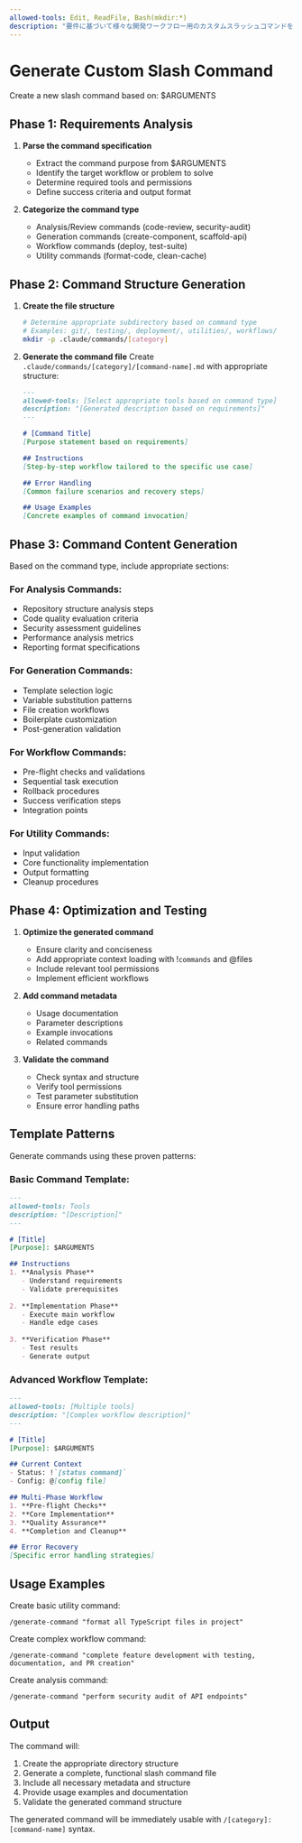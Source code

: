```yaml
---
allowed-tools: Edit, ReadFile, Bash(mkdir:*)
description: "要件に基づいて様々な開発ワークフロー用のカスタムスラッシュコマンドを生成"
---
```


# Generate Custom Slash Command

Create a new slash command based on: $ARGUMENTS

## Phase 1: Requirements Analysis

1. **Parse the command specification**
   - Extract the command purpose from $ARGUMENTS
   - Identify the target workflow or problem to solve
   - Determine required tools and permissions
   - Define success criteria and output format

2. **Categorize the command type**
   - Analysis/Review commands (code-review, security-audit)
   - Generation commands (create-component, scaffold-api)
   - Workflow commands (deploy, test-suite)
   - Utility commands (format-code, clean-cache)

## Phase 2: Command Structure Generation

1. **Create the file structure**
   ```bash
   # Determine appropriate subdirectory based on command type
   # Examples: git/, testing/, deployment/, utilities/, workflows/
   mkdir -p .claude/commands/[category]
   ```

2. **Generate the command file**
   Create `.claude/commands/[category]/[command-name].md` with appropriate structure:

   ```markdown
   ---
   allowed-tools: [Select appropriate tools based on command type]
   description: "[Generated description based on requirements]"
   ---

   # [Command Title]
   [Purpose statement based on requirements]

   ## Instructions
   [Step-by-step workflow tailored to the specific use case]

   ## Error Handling
   [Common failure scenarios and recovery steps]

   ## Usage Examples
   [Concrete examples of command invocation]
   ```

## Phase 3: Command Content Generation

Based on the command type, include appropriate sections:

### For Analysis Commands:
- Repository structure analysis steps
- Code quality evaluation criteria
- Security assessment guidelines
- Performance analysis metrics
- Reporting format specifications

### For Generation Commands:
- Template selection logic
- Variable substitution patterns
- File creation workflows
- Boilerplate customization
- Post-generation validation

### For Workflow Commands:
- Pre-flight checks and validations
- Sequential task execution
- Rollback procedures
- Success verification steps
- Integration points

### For Utility Commands:
- Input validation
- Core functionality implementation
- Output formatting
- Cleanup procedures

## Phase 4: Optimization and Testing

1. **Optimize the generated command**
   - Ensure clarity and conciseness
   - Add appropriate context loading with !`commands` and @files
   - Include relevant tool permissions
   - Implement efficient workflows

2. **Add command metadata**
   - Usage documentation
   - Parameter descriptions
   - Example invocations
   - Related commands

3. **Validate the command**
   - Check syntax and structure
   - Verify tool permissions
   - Test parameter substitution
   - Ensure error handling paths

## Template Patterns

Generate commands using these proven patterns:

### Basic Command Template:
```markdown
---
allowed-tools: Tools
description: "[Description]"
---

# [Title]
[Purpose]: $ARGUMENTS

## Instructions
1. **Analysis Phase**
   - Understand requirements
   - Validate prerequisites
   
2. **Implementation Phase**
   - Execute main workflow
   - Handle edge cases
   
3. **Verification Phase**
   - Test results
   - Generate output
```

### Advanced Workflow Template:
```markdown
---
allowed-tools: [Multiple tools]
description: "[Complex workflow description]"
---

# [Title]
[Purpose]: $ARGUMENTS

## Current Context
- Status: !`[status command]`
- Config: @[config file]

## Multi-Phase Workflow
1. **Pre-flight Checks**
2. **Core Implementation**
3. **Quality Assurance**
4. **Completion and Cleanup**

## Error Recovery
[Specific error handling strategies]
```

## Usage Examples

Create basic utility command:
```
/generate-command "format all TypeScript files in project"
```

Create complex workflow command:
```
/generate-command "complete feature development with testing, documentation, and PR creation"
```

Create analysis command:
```
/generate-command "perform security audit of API endpoints"
```

## Output

The command will:
1. Create the appropriate directory structure
2. Generate a complete, functional slash command file
3. Include all necessary metadata and structure
4. Provide usage examples and documentation
5. Validate the generated command structure

The generated command will be immediately usable with `/[category]:[command-name]` syntax.
